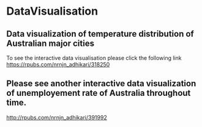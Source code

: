 # DataVisualisation
## Data visualization of temperature distribution of Australian major cities 
To see the interactive  data visualisation please click the following link 
https://rpubs.com/nrnjn_adhikari/318250

## Please see another interactive data visualization of unemployement rate of Australia throughout time. 
http://rpubs.com/nrnjn_adhikari/391992
